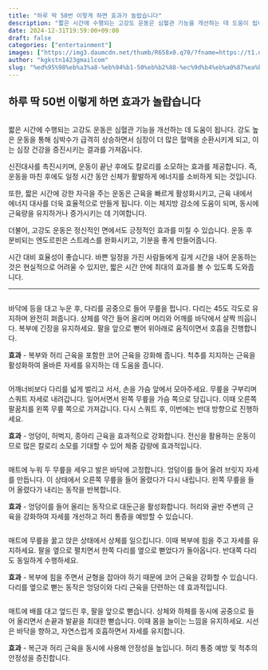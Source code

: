 ```yaml
---
title: "하루 딱 50번 이렇게 하면 효과가 놀랍습니다"
description: "짧은 시간에 수행되는 고강도 운동은 심혈관 기능을 개선하는 데 도움이 됩니다. 강도 높은 운동을 통해 심박수가 급격히 상승하면서 심장이 더 많은 혈액을 순환시키게 되고, 이는 심장 건강을 증진시키는 결과를 가져옵니다."
date: 2024-12-31T19:59:00+09:00
draft: false
categories: ["entertainment"]
images: ["https://img3.daumcdn.net/thumb/R658x0.q70/?fname=https://t1.daumcdn.net/news/202412/14/tenbody/20241214173002135ckbk.jpg", "https://t1.daumcdn.net/news/202412/14/tenbody/20241214173002376xnjn.gif", "https://t1.daumcdn.net/news/202412/14/tenbody/20241214173002678bbsr.gif", "https://t1.daumcdn.net/news/202412/14/tenbody/20241214173002983qtlj.gif", "https://t1.daumcdn.net/news/202412/14/tenbody/20241214173003292nkpo.gif"]
author: "kgkstn1423gmailcom"
slug: "%ed%95%98%eb%a3%a8-%eb%94%b1-50%eb%b2%88-%ec%9d%b4%eb%a0%87%ea%b2%8c-%ed%95%98%eb%a9%b4-%ed%9a%a8%ea%b3%bc%ea%b0%80-%eb%86%80%eb%9e%8d%ec%8a%b5%eb%8b%88%eb%8b%a4"
---
```


<h2 >하루 딱 50번 이렇게 하면 효과가 놀랍습니다</h2> <figure ><img src="https://img3.daumcdn.net/thumb/R658x0.q70/?fname=https://t1.daumcdn.net/news/202412/14/tenbody/20241214173002135ckbk.jpg" alt=""/></figure> <p>짧은 시간에 수행되는 고강도 운동은 심혈관 기능을 개선하는 데 도움이 됩니다. 강도 높은 운동을 통해 심박수가 급격히 상승하면서 심장이 더 많은 혈액을 순환시키게 되고, 이는 심장 건강을 증진시키는 결과를 가져옵니다.</p> <p>신진대사를 촉진시키며, 운동이 끝난 후에도 칼로리를 소모하는 효과를 제공합니다. 즉, 운동을 마친 후에도 일정 시간 동안 신체가 활발하게 에너지를 소비하게 되는 것입니다.</p> <p>또한, 짧은 시간에 강한 자극을 주는 운동은 근육을 빠르게 활성화시키고, 근육 내에서 에너지 대사를 더욱 효율적으로 만들게 됩니다. 이는 체지방 감소에 도움이 되며, 동시에 근육량을 유지하거나 증가시키는 데 기여합니다.</p> <p>더불어, 고강도 운동은 정신적인 면에서도 긍정적인 효과를 미칠 수 있습니다. 운동 후 분비되는 엔도르핀은 스트레스를 완화시키고, 기분을 좋게 만들어줍니다.</p> <p>시간 대비 효율성이 좋습니다. 바쁜 일정을 가진 사람들에게 길게 시간을 내어 운동하는 것은 현실적으로 어려울 수 있지만, 짧은 시간 안에 최대의 효과를 볼 수 있도록 도와줍니다.</p> <hr /> <figure ><img src="https://t1.daumcdn.net/news/202412/14/tenbody/20241214173002376xnjn.gif" alt=""/></figure> <p>바닥에 등을 대고 누운 후, 다리를 공중으로 들어 무릎을 펍니다. 다리는 45도 각도로 유지하며 완전히 펴줍니다. 상체를 약간 들어 올리며 머리와 어깨를 바닥에서 살짝 띄웁니다. 복부에 긴장을 유지하세요. 팔을 앞으로 뻗어 위아래로 움직이면서 호흡을 진행합니다.</p> <p><strong>효과</strong> - 복부와 허리 근육을 포함한 코어 근육을 강화해 줍니다. 척추를 지지하는 근육을 활성화하여 올바른 자세를 유지하는 데 도움을 줍니다.</p> <figure ><img src="https://t1.daumcdn.net/news/202412/14/tenbody/20241214173002678bbsr.gif" alt=""/></figure> <p>어깨너비보다 다리를 넓게 벌리고 서서, 손을 가슴 앞에서 모아주세요. 무릎을 구부리며 스쿼트 자세로 내려갑니다. 일어서면서 왼쪽 무릎을 가슴 쪽으로 당깁니다. 이때 오른쪽 팔꿈치를 왼쪽 무릎 쪽으로 가져갑니다. 다시 스쿼트 후, 이번에는 반대 방향으로 진행하세요.</p> <p><strong>효과</strong> - 엉덩이, 허벅지, 종아리 근육을 효과적으로 강화합니다. 전신을 활용하는 운동이므로 많은 칼로리 소모를 기대할 수 있어 체중 감량에 효과적입니다.</p> <figure ><img src="https://t1.daumcdn.net/news/202412/14/tenbody/20241214173002983qtlj.gif" alt=""/></figure> <p>매트에 누워 두 무릎을 세우고 발은 바닥에 고정합니다. 엉덩이를 들어 올려 브릿지 자세를 만듭니다. 이 상태에서 오른쪽 무릎을 들어 올렸다가 다시 내립니다. 왼쪽 무릎을 들어 올렸다가 내리는 동작을 반복합니다.</p> <p><strong>효과</strong> - 엉덩이를 들어 올리는 동작으로 대둔근을 활성화합니다. 허리와 골반 주변의 근육을 강화하여 자세를 개선하고 허리 통증을 예방할 수 있습니다.</p> <figure ><img src="https://t1.daumcdn.net/news/202412/14/tenbody/20241214173003292nkpo.gif" alt=""/></figure> <p>매트에 무릎을 꿇고 앉은 상태에서 상체를 일으킵니다. 이때 복부에 힘을 주고 자세를 유지하세요. 팔을 옆으로 펼치면서 한쪽 다리를 옆으로 뻗었다가 돌아옵니다. 반대쪽 다리도 동일하게 수행하세요.</p> <p><strong>효과</strong> - 복부에 힘을 주면서 균형을 잡아야 하기 때문에 코어 근육을 강화할 수 있습니다. 다리를 옆으로 뻗는 동작은 엉덩이와 다리 근육을 단련하는 데 효과적입니다.</p> <figure ><img src="https://t1.daumcdn.net/news/202412/14/tenbody/20241214173003565hnvc.gif" alt=""/></figure> <p>매트에 배를 대고 엎드린 후, 팔을 앞으로 뻗습니다. 상체와 하체를 동시에 공중으로 들어 올리면서 손끝과 발끝을 최대한 뻗습니다. 이때 몸을 늘이는 느낌을 유지하세요. 시선은 바닥을 향하고, 자연스럽게 호흡하면서 자세를 유지합니다.</p> <p><strong>효과</strong> - 복근과 허리 근육을 동시에 사용해 안정성을 높입니다. 허리 통증 예방 및 척추의 안정성을 증진합니다.</p>